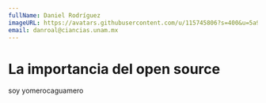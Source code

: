 ```yaml
---
fullName: Daniel Rodríguez
imageURL: https://avatars.githubusercontent.com/u/115745806?s=400&u=5a97a716f56ab28272a96e74a4c1f93d6e2c9329&v=4
email: danroal@ciancias.unam.mx
---
```

# La importancia del open source

soy yomerocaguamero
